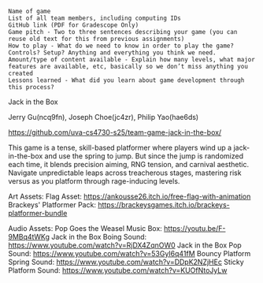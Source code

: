     Name of game
    List of all team members, including computing IDs
    GitHub link (PDF for Gradescope Only)
    Game pitch - Two to three sentences describing your game (you can reuse old text for this from previous assignments)
    How to play - What do we need to know in order to play the game? Controls? Setup? Anything and everything you think we need.
    Amount/type of content available - Explain how many levels, what major features are available, etc, basically so we don’t miss anything you created
    Lessons learned - What did you learn about game development through this process?


Jack in the Box

Jerry Gu(ncq9fn), Joseph Choe(jc4zr), Philip Yao(hae6ds)

https://github.com/uva-cs4730-s25/team-game-jack-in-the-box/

This game is a tense, skill-based platformer where players wind up a jack-in-the-box and use the spring to jump. But since the jump is randomized each time, it blends precision aiming, RNG tension, and carnival aesthetic. Navigate unpredictable leaps across treacherous stages, mastering risk versus as you platform through rage-inducing levels.  

Art Assets:
Flag Asset: https://ankousse26.itch.io/free-flag-with-animation
Brackeys' Platformer Pack: https://brackeysgames.itch.io/brackeys-platformer-bundle

Audio Assets:
Pop Goes the Weasel Music Box: https://youtu.be/F-9MBq4tWKg
Jack in the Box Boing Sound: https://www.youtube.com/watch?v=RjDX4ZqnOW0
Jack in the Box Pop Sound: https://www.youtube.com/watch?v=53GyI6q41fM
Bouncy Platform Spring Sound: https://www.youtube.com/watch?v=DDpK2NZjHEc
Sticky Platform Sound: https://www.youtube.com/watch?v=KUOfNtoJyLw